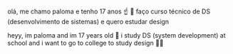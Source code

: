olá, me chamo paloma e tenho 17 anos ☝️ 💪 
faço curso técnico de DS (desenvolvimento de sistemas) e quero estudar design

heyy, im paloma and im 17 years old 💪
i study DS (system development) at school and i want to go to college to study design 🥴😓 

<!---
pallomaw/pallomaw is a ✨ special ✨ repository because its `README.md` (this file) appears on your GitHub profile.
You can click the Preview link to take a look at your changes.
--->

